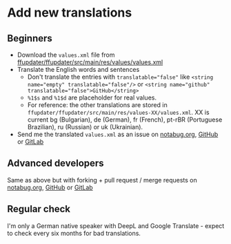 # Add new translations

## Beginners

 - Download the `values.xml` file from
 [ffupdater/ffupdater/src/main/res/values/values.xml](https://notabug.org/Tobiwan/ffupdater/src/master/ffupdater/src/main/res/values/strings.xml)
 - Translate the English words and sentences
   - Don't translate the entries with `translatable="false"` like `<string name="empty" translatable="false"/>` or `<string name="github" translatable="false">GitHub</string>`
   - `%1$s` and `%1$d` are placeholder for real values.
   - For reference: the other translations are stored in
   `ffupdater/ffupdater/src/main/res/values-XX/values.xml`.
   XX is current bg (Bulgarian), de (German), fr (French),
   pt-rBR (Portuguese Brazilian), ru (Russian) or uk (Ukrainian).
 - Send me the translated `values.xml` as an issue on [notabug.org](https://notabug.org/Tobiwan/ffupdater/issues),
 [GitHub](https://github.com/Tobi823/ffupdater/issues) or [GitLab](https://gitlab.com/Tobiwan/ffupdater/-/issues)

## Advanced developers

Same as above but with forking + pull request / merge requests on [notabug.org](https://notabug.org/Tobiwan/ffupdater/pulls),
[GitHub](https://github.com/Tobi823/ffupdater/pulls) or [GitLab](https://gitlab.com/Tobiwan/ffupdater/-/merge_requests)

## Regular check

I'm only a German native speaker with DeepL and Google Translate - expect to check every six months for bad translations.